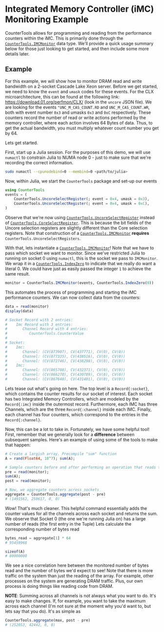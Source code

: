 # Integrated Memory Controller (iMC) Monitoring Example

CounterTools allows for programming and reading from the performance counters within the iMC.
This is primarily done through the [`CounterTools.IMCMonitor`](@ref) data type.
We'll provide a quick usage summary below for those just looking to get started, and then include some more details later.

## Example

For this example, we will show how to monitor DRAM read and write bandwidth on a 2-socket Cascade Lake Xeon server.
Before we get started, we need to know the `event` and `umask` codes for these events.
For the CLX microarchitecture, this can be found at the following link: <https://download.01.org/perfmon/CLX/> (look in the `uncore` JSON file).
We are looking for the events `"UNC_M_CAS_COUNT.RD` and `UNC_M_CAS_COUNT.WR`, both with event number `0x3` and umasks `0x3` and `0xC` respectively.
These counters record the number of read or write actions performed by the memory controller, where each action involves 64 Bytes of data.
Thus, to get the actual bandwidth, you must multiply whatever count number you get by 64.

Lets get started.

First, start up a Julia session.
For the purposes of this demo, we will use `numactl` to constrain Julia to NUMA node 0 - just to make sure that we're recording the correct information.
```sh
sudo numactl --cpunodebind=0 --membind=0 <path/to/julia>
```
Now, within Julia, we start the `CounterTools` package and set-up our events
```julia
using CounterTools
events = (
    CounterTools.UncoreSelectRegister(; event = 0x4, umask = 0x3),
    CounterTools.UncoreSelectRegister(; event = 0x4, umask = 0xC),
)
```
Observe that we're now using [`CounterTools.UncoreSelectRegister`](@ref) instead of [`CounterTools.CoreSelectRegister`](@ref).
This is because the bit fields of the Uncore selection registers are slightly different than the Core selection registers.
Note that construction of a [`CounterTools.IMCMonitor`](@ref) **requires** `CounterTools.UncoreSelectRegisters`.

With that, lets instantiate a [`CounterTools.IMCMonitor`](@ref)!
Note that we have to pass which socket we want to monitor.
Since we've restricted Julia to running on socket 0 using `numactl`, this is the socket we pass to `IMCMonitor`.
We wrap it in a [`CounterTools.IndexZero`](@ref) to indicate that we really do want a literal 0.
We could have just as easily passed the integer `1` to achieve the same result.
```julia
monitor = CounterTools.IMCMonitor(events, CounterTools.IndexZero(0))
```
This automates the process of programming and starting the iMC performance counters.
We can now collect data from the counters:
```julia
data = read(monitor)
display(data)

# Socket Record with 2 entries:
#    Imc Record with 3 entries:
#       Channel Record with 4 entries:
#          CounterTools.CounterValue
#
# Socket:
#    Imc:
#       Channel: (CV(873907), CV(437771), CV(0), CV(0))
#       Channel: (CV(877335), CV(438516), CV(0), CV(0))
#       Channel: (CV(872746), CV(438298), CV(0), CV(0))
#    Imc:
#       Channel: (CV(865708), CV(432371), CV(0), CV(0))
#       Channel: (CV(866270), CV(430789), CV(0), CV(0))
#       Channel: (CV(867648), CV(431401), CV(0), CV(0))
```
Lets tease out what's going on here.
The top level is a `Record{:socket}`, which contains the counter results for our socket of interest.
Each socket has two Integrated Memory Controllers, which are modeled by the `Record{:imc}` inside the outermost record.
Furthermore, each IMC has three Channels, which are the three `Record{:channel}` inside each IMC.
Finally, each channel has four counters, which correspond to the entries in the `Record{:channel}`.

Now, this can be a lot to take in.
Fortunately, we have some helpful tool!
First, remember that we generally look for a **difference** between subsequent samples.
Here's an example of using some of the tools to make that happen:
```julia
# Create a largish array. Precompile "sum" function
A = rand(Float64, 10^7); sum(A);

# Sample counters before and after performing an operation that reads the array
pre = read(monitor);
sum(A);
post = read(monitor);

# Now, we aggregate counters across sockets
aggregate = CounterTools.aggregate(post - pre)
# (1491562, 250617, 0, 0)
```
Wow! That's much cleaner.
This helpful command essentially adds the counter values for all the channels across each socket and returns the sum.
We observe that Socket 0 (the one we're running Julia on) has a large number of reads (the first entry in the Tuple)
Lets calculate the corresponding number of bytes read
```julia
bytes_read = aggregate[1] * 64
# 95459968

sizeof(A)
# 80000000
```
We see a nice correlation here between the monitored number of bytes read and the number of bytes we'd expect to see!
Note that there is more traffic on the system than just the reading of the array.
For example, other processes on the system are generating DRAM traffic.
Plus, our own process is doing things like reading code from DRAM.

**NOTE**: Summing across all channels is not always what you want to do.
It's easy to make changes.
If, for example, you want to take the maximum across each channel (I'm not sure at the moment why you'd want to, but lets say that you do).
It's as simple as
```julia
CounterTools.aggregate(max, post - pre)
# (252053, 42442, 0, 0)
```
